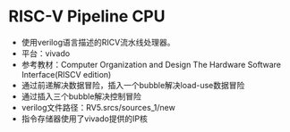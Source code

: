# RISC-V Pipeline CPU

* 使用verilog语言描述的RICV流水线处理器。
* 平台：vivado
* 参考教材：Computer Organization and Design The Hardware Software Interface(RISCV edition)
* 通过前递解决数据冒险，插入一个bubble解决load-use数据冒险
* 通过插入三个bubble解决控制冒险
* verilog文件路径：RV5.srcs/sources_1/new
* 指令存储器使用了vivado提供的IP核
